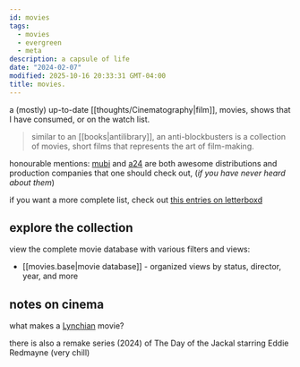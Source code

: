 ```yaml
---
id: movies
tags:
  - movies
  - evergreen
  - meta
description: a capsule of life
date: "2024-02-07"
modified: 2025-10-16 20:33:31 GMT-04:00
title: movies.
---
```


a (mostly) up-to-date [[thoughts/Cinematography|film]], movies, shows that I have consumed, or on the watch list.

> similar to an [[books|antilibrary]], an anti-blockbusters is a collection of movies, short films that represents the art of film-making.

honourable mentions: [mubi](https://mubi.com/en/ca) and [a24](https://a24films.com/) are both awesome distributions and production companies that one should check out, (_if you have never heard about them_)

if you want a more complete list, check out [this entries on letterboxd](https://letterboxd.com/bailey0/list/movies-everyone-tells-you-are-the-best-movies/)

## explore the collection

view the complete movie database with various filters and views:

- [[movies.base|movie database]] - organized views by status, director, year, and more

## notes on cinema

what makes a [Lynchian](https://en.wikipedia.org/wiki/David_Lynch) movie?

there is also a remake series (2024) of The Day of the Jackal starring Eddie Redmayne (very chill)
